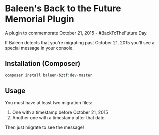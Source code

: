 # Baleen's Back to the Future Memorial Plugin
A plugin to commemorate October 21, 2015 - #BackToTheFuture Day.

If Baleen detects that you're migrating past October 21, 2015 you'll see a special message in your 
console.

## Installation (Composer)

```php
composer install baleen/b2tf:dev-master
```

## Usage

You must have at least two migration files:

1. One with a timestamp before October 21, 2015
2. Another one with a timestamp after that date.

Then just migrate to see the message!  

